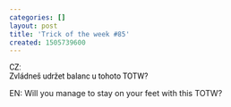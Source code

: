 ```yaml
---
categories: []
layout: post
title: 'Trick of the week #85'
created: 1505739600
---
```

<span style="color: rgb(17, 17, 17); font-family: Roboto, Arial, sans-serif; font-size: 14px; white-space: pre-wrap;">CZ: Zvládneš udržet balanc u tohoto TOTW?<br />
EN: Will you manage to stay on your feet with this TOTW?</span><br />
<br />
<div class="youtube-player" data-id="pGfLazPsmrU"></div>
